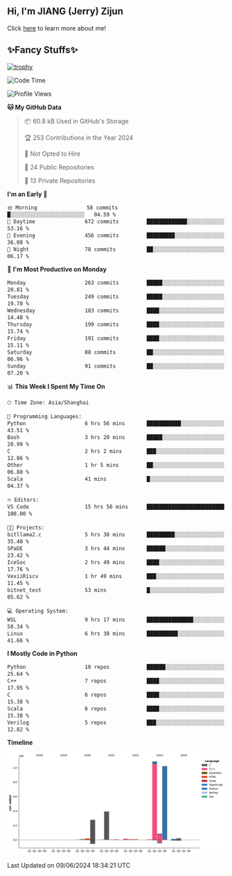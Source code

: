 ## Hi, I'm JIANG (Jerry) Zijun

Click [here](https://jzjerry.github.io/about/) to learn more about me!

## ✨Fancy Stuffs✨
[![trophy](https://github-profile-trophy.vercel.app/?username=jzjerry&theme=onedark)](https://github.com/ryo-ma/github-profile-trophy)
<!--START_SECTION:waka-->
![Code Time](http://img.shields.io/badge/Code%20Time-525%20hrs%202%20mins-blue)

![Profile Views](http://img.shields.io/badge/Profile%20Views-0-blue)

**🐱 My GitHub Data** 

> 📦 60.8 kB Used in GitHub's Storage 
 > 
> 🏆 253 Contributions in the Year 2024
 > 
> 🚫 Not Opted to Hire
 > 
> 📜 24 Public Repositories 
 > 
> 🔑 13 Private Repositories 
 > 
**I'm an Early 🐤** 

```text
🌞 Morning                58 commits          █░░░░░░░░░░░░░░░░░░░░░░░░   04.59 % 
🌆 Daytime                672 commits         █████████████░░░░░░░░░░░░   53.16 % 
🌃 Evening                456 commits         █████████░░░░░░░░░░░░░░░░   36.08 % 
🌙 Night                  78 commits          ██░░░░░░░░░░░░░░░░░░░░░░░   06.17 % 
```
📅 **I'm Most Productive on Monday** 

```text
Monday                   263 commits         █████░░░░░░░░░░░░░░░░░░░░   20.81 % 
Tuesday                  249 commits         █████░░░░░░░░░░░░░░░░░░░░   19.70 % 
Wednesday                183 commits         ████░░░░░░░░░░░░░░░░░░░░░   14.48 % 
Thursday                 199 commits         ████░░░░░░░░░░░░░░░░░░░░░   15.74 % 
Friday                   191 commits         ████░░░░░░░░░░░░░░░░░░░░░   15.11 % 
Saturday                 88 commits          ██░░░░░░░░░░░░░░░░░░░░░░░   06.96 % 
Sunday                   91 commits          ██░░░░░░░░░░░░░░░░░░░░░░░   07.20 % 
```


📊 **This Week I Spent My Time On** 

```text
🕑︎ Time Zone: Asia/Shanghai

💬 Programming Languages: 
Python                   6 hrs 56 mins       ███████████░░░░░░░░░░░░░░   43.51 % 
Bash                     3 hrs 20 mins       █████░░░░░░░░░░░░░░░░░░░░   20.99 % 
C                        2 hrs 2 mins        ███░░░░░░░░░░░░░░░░░░░░░░   12.86 % 
Other                    1 hr 5 mins         ██░░░░░░░░░░░░░░░░░░░░░░░   06.80 % 
Scala                    41 mins             █░░░░░░░░░░░░░░░░░░░░░░░░   04.37 % 

🔥 Editors: 
VS Code                  15 hrs 56 mins      █████████████████████████   100.00 % 

🐱‍💻 Projects: 
bitllama2.c              5 hrs 38 mins       █████████░░░░░░░░░░░░░░░░   35.40 % 
SPaDE                    3 hrs 44 mins       ██████░░░░░░░░░░░░░░░░░░░   23.42 % 
IceSoc                   2 hrs 49 mins       ████░░░░░░░░░░░░░░░░░░░░░   17.76 % 
VexiiRiscv               1 hr 49 mins        ███░░░░░░░░░░░░░░░░░░░░░░   11.45 % 
bitnet_test              53 mins             █░░░░░░░░░░░░░░░░░░░░░░░░   05.62 % 

💻 Operating System: 
WSL                      9 hrs 17 mins       ███████████████░░░░░░░░░░   58.34 % 
Linux                    6 hrs 38 mins       ██████████░░░░░░░░░░░░░░░   41.66 % 
```

**I Mostly Code in Python** 

```text
Python                   10 repos            ██████░░░░░░░░░░░░░░░░░░░   25.64 % 
C++                      7 repos             ████░░░░░░░░░░░░░░░░░░░░░   17.95 % 
C                        6 repos             ████░░░░░░░░░░░░░░░░░░░░░   15.38 % 
Scala                    6 repos             ████░░░░░░░░░░░░░░░░░░░░░   15.38 % 
Verilog                  5 repos             ███░░░░░░░░░░░░░░░░░░░░░░   12.82 % 
```



**Timeline**

![Lines of Code chart](https://raw.githubusercontent.com/Jzjerry/Jzjerry/main/assets/bar_graph.png)


 Last Updated on 09/06/2024 18:34:21 UTC
<!--END_SECTION:waka-->
